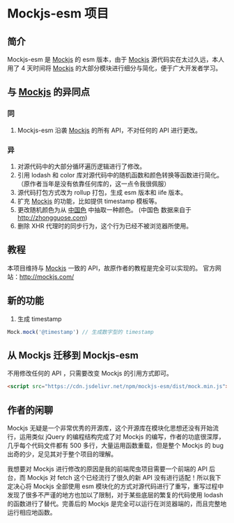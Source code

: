# Mockjs-esm 项目

## 简介

Mockjs-esm 是 [Mockjs](http://mockjs.com/) 的 esm 版本，由于 [Mockjs](http://mockjs.com/) 源代码实在太过久远，本人用了 4 天时间将 [Mockjs](http://mockjs.com/) 的大部分模块进行细分与简化，便于广大开发者学习。

## 与 [Mockjs](http://mockjs.com/) 的异同点

### 同

1. Mockjs-esm 沿袭 [Mockjs](http://mockjs.com/) 的所有 API，不对任何的 API 进行更改。

### 异

1. 对源代码中的大部分循环遍历逻辑进行了修改。
2. 引用 lodash 和 color 库对源代码中的随机函数和颜色转换等函数进行简化。（原作者当年是没有依靠任何库的，这一点令我很佩服）
3. 源代码打包方式改为 rollup 打包，生成 esm 版本和 iife 版本。
4. 扩充 [Mockjs](http://mockjs.com/) 的功能，比如提供 timestamp 模板等。
5. 更改随机颜色为从 [中国色](http://zhongguose.com) 中抽取一种颜色。 (中国色 数据来自于 http://zhongguose.com)
6. 删除 XHR 代理时的同步行为，这个行为已经不被浏览器所使用。

## 教程

本项目维持与 [Mockjs](http://mockjs.com/) 一致的 API，故原作者的教程是完全可以实现的。
官方网站：http://mockjs.com/

## 新的功能

1. 生成 timestamp

```js
Mock.mock('@timestamp') // 生成数字型的 timestamp
```

## 从 Mockjs 迁移到 Mockjs-esm

不用修改任何的 API ，只需要改变 Mockjs 的引用方式即可。

```html
<script src="https://cdn.jsdelivr.net/npm/mockjs-esm/dist/mock.min.js"></script>
```

## 作者的闲聊

Mockjs 无疑是一个非常优秀的开源库，这个开源库在模块化思想还没有开始流行，运用类似 jQuery 的编程结构完成了对 Mockjs 的编写，作者的功底很深厚，几乎每个代码文件都有 500 多行，大量运用函数重载，但是整个 Mockjs 的 bug 出奇的少，足见其对于整个项目的理解。

我想要对 Mockjs 进行修改的原因是我的前端爬虫项目需要一个前端的 API 后台，而 Mockjs 对 fetch 这个已经流行了很久的新 API 没有进行适配！所以我下定决心将 Mockjs 全部使用 esm 模块化的方式对源代码进行了重写，重写过程中发现了很多不严谨的地方也加以了限制，对于某些底层的繁复的代码使用 lodash 的函数进行了替代。完善后的 Mockjs 是完全可以运行在浏览器端的，而且完整地运行相应地函数。
